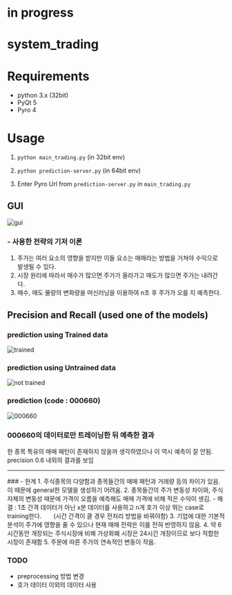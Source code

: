 # in progress

# system_trading

# Requirements
- python 3.x (32bit)
- PyQt 5
- Pyro 4

# Usage
1. <code>python main_trading.py</code> (in 32bit env)
2. <p><code>python prediction-server.py</code> (in 64bit env)</p>
3. Enter Pyro Url from <code>prediction-server.py</code> in <code>main_trading.py</code>



## GUI
![gui](https://user-images.githubusercontent.com/24665474/33056999-e8a92ae2-cecb-11e7-8412-76fa47777dc5.PNG)

### - 사용한 전략의 기저 이론
  1. 주가는 여러 요소의 영향을 받지만 이들 요소는 매매라는 방법을 거쳐야 수익으로 발생될 수 있다.
  2. 시장 원리에 따라서 매수가 많으면 주가가 올라가고 매도가 많으면 주가는 내려간다.
  3. 매수, 매도 물량의 변화량을 머신러닝을 이용하여 n초 후 주가가 오를 지 예측한다.

## Precision and Recall (used one of the models)
### prediction using Trained data
![trained](https://user-images.githubusercontent.com/24665474/33057014-fd36b0b0-cecb-11e7-9630-f4a4bf690a7f.png)
### prediction using Untrained data
![not trained](https://user-images.githubusercontent.com/24665474/33057025-06766832-cecc-11e7-87c2-f5c2abb26f29.png)
### prediction (code : 000660)
![000660](https://user-images.githubusercontent.com/24665474/33062137-93880f4a-cee1-11e7-8ad2-10308b9f3a4f.png)

### 000660의 데이터로만 트레이닝한 뒤 예측한 결과
한 종목 특유의 매매 패턴이 존재하지 않을까 생각하였으나
이 역시 예측이 잘 안됨. precision 0.6 내외의 결과를 보임

<hr>
### - 한계
1. 주식종목의 다양함과 종목들간의 매매 패턴과 거래량 등의 차이가 있음. 이 때문에 general한 모델을 생성하기 어려움.
2. 종목들간의 주가 변동성 차이와, 주식 자체의 변동성 때문에 가격이 오름을 예측해도 매매 가격에 비해 적은 수익이 생김.
    - 해결 : 1초 간격 데이터가 아닌 x분 데이터를 사용하고 n개 호가 이상 뛰는 case로 training한다.
            (시간 간격이 클 경우 전처리 방법을 바꿔야함)
3. 기업에 대한 기본적 분석이 주가에 영향을 줄 수 있으나 현재 매매 전략은 이를 전혀 반영하지 않음. 
4. 약 6시간동안 개장되는 주식시장에 비해 가상화폐 시장은 24시간 개장이므로 보다 적합한 시장이 존재함
5. 주문에 따른 주가의 연속적인 변동이 작음.

### TODO
- preprocessing 방법 변경
- 호가 데이터 이외의 데이터 사용
